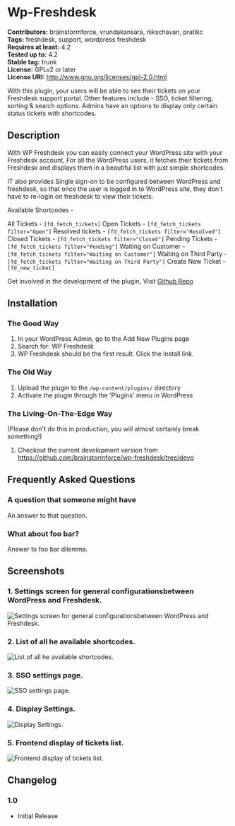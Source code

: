 # Wp-Freshdesk #
**Contributors:** brainstormforce, vrundakansara, nikschavan, pratikc  
**Tags:** freshdesk, support, wordpress freshdesk  
**Requires at least:** 4.2  
**Tested up to:** 4.2  
**Stable tag:** trunk  
**License:** GPLv2 or later  
**License URI:** http://www.gnu.org/licenses/gpl-2.0.html  

With this plugin, your users will be able to see their tickets on your Freshdesk support portal. Other features include - SSO, ticket filtering, sorting & search options. Admins have an options to display only certain status tickets with shortcodes.

## Description ##

With WP Freshdesk you can easily connect your WordPress site with your Freshdesk account, For all the WordPress users, it fetches their tickets from Freshdesk and displays them in a beautiful list with just simple shortcodes.

IT also provides Single sign-on to be configured between WordPress and freshdesk, so that once the user is logged in to WordPress site, they don't have to re-login on freshdesk to view their tickets.

Available Shortcodes - 

All Tickets 			-	`[fd_fetch_tickets]`
Open Tickets 			-	`[fd_fetch_tickets filter="Open"]`
Resolved tickets 		-	`[fd_fetch_tickets filter="Resolved"]`
Closed Tickets 			-	`[fd_fetch_tickets filter="Closed"]`
Pending Tickets 		-	`[fd_fetch_tickets filter="Pending"]`
Waiting on Customer		-	`[fd_fetch_tickets filter="Waiting on Customer"]`
Waiting on Third Party 	- 	`[fd_fetch_tickets filter="Waiting on Third Party"]`
Create New Ticket 		-	`[fd_new_ticket]`

Get involved in the development of the plugin, Visit [Github Repo](https://github.com/brainstormforce/wp-freshdesk/ "Github Repo")

## Installation ##

### The Good Way ###

1. In your WordPress Admin, go to the Add New Plugins page
2. Search for: WP Freshdesk
3. WP Freshdesk should be the first result. Click the Install link.

### The Old Way ###

1. Upload the plugin to the `/wp-content/plugins/` directory
2. Activate the plugin through the 'Plugins' menu in WordPress

### The Living-On-The-Edge Way ###

(Please don't do this in production, you will almost certainly break something!)

1. Checkout the current development version from https://github.com/brainstormforce/wp-freshdesk/tree/devp

## Frequently Asked Questions ##

### A question that someone might have ###

An answer to that question.

### What about foo bar? ###

Answer to foo bar dilemma.

## Screenshots ##

### 1. Settings screen for general configurationsbetween WordPress and Freshdesk. ###
![Settings screen for general configurationsbetween WordPress and Freshdesk.](http://ps.w.org/wp-freshdesk/assets/screenshot-1.png)

### 2. List of all he available shortcodes. ###
![List of all he available shortcodes.](http://ps.w.org/wp-freshdesk/assets/screenshot-2.png)

### 3. SSO settings page. ###
![SSO settings page.](http://ps.w.org/wp-freshdesk/assets/screenshot-3.png)

### 4. Display Settings. ###
![Display Settings.](http://ps.w.org/wp-freshdesk/assets/screenshot-4.png)

### 5. Frontend display of tickets list. ###
![Frontend display of tickets list.](http://ps.w.org/wp-freshdesk/assets/screenshot-5.png)


## Changelog ##

### 1.0 ###
* Initial Release
